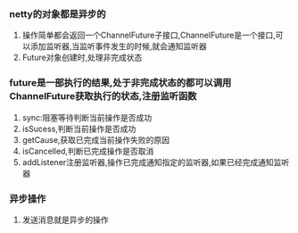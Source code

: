 ### netty的对象都是异步的
1. 操作简单都会返回一个ChannelFuture子接口,ChannelFuture是一个接口,可以添加监听器,当监听事件发生的时候,就会通知监听器
2. Future对象创建时,处理非完成状态

### future是一部执行的结果,处于非完成状态的都可以调用ChannelFuture获取执行的状态,注册监听函数
1. sync:阻塞等待判断当前操作是否成功
2. isSucess,判断当前操作是否成功
3. getCause,获取已完成当前操作失败的原因
4. isCancelled,判断已完成操作是否取消
5. addListener注册监听器,操作已完成通知指定的监听器,如果已经完成通知监听器

### 异步操作
1. 发送消息就是异步的操作
